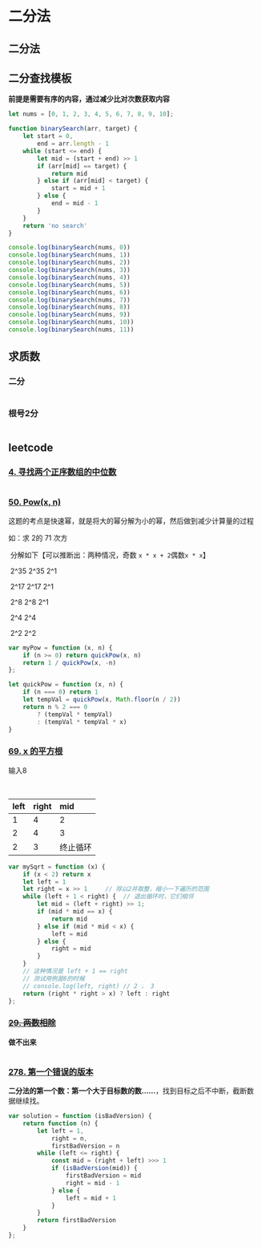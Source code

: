 # 二分法

## 二分法

## 二分查找模板

**前提是需要有序的内容，通过减少比对次数获取内容**

```javascript
let nums = [0, 1, 2, 3, 4, 5, 6, 7, 8, 9, 10];

function binarySearch(arr, target) {
    let start = 0,
        end = arr.length - 1
    while (start <= end) {
        let mid = (start + end) >> 1
        if (arr[mid] == target) {
            return mid
        } else if (arr[mid] < target) {
            start = mid + 1
        } else {
            end = mid - 1
        }
    }
    return 'no search'
}

console.log(binarySearch(nums, 0))
console.log(binarySearch(nums, 1))
console.log(binarySearch(nums, 2))
console.log(binarySearch(nums, 3))
console.log(binarySearch(nums, 4))
console.log(binarySearch(nums, 5))
console.log(binarySearch(nums, 6))
console.log(binarySearch(nums, 7))
console.log(binarySearch(nums, 8))
console.log(binarySearch(nums, 9))
console.log(binarySearch(nums, 10))
console.log(binarySearch(nums, 11))
```

## 求质数

### 二分

```text

```

### 根号2分

```text

```

## leetcode

### [4. 寻找两个正序数组的中位数](https://leetcode-cn.com/problems/median-of-two-sorted-arrays/)

```text

```

### [50. Pow\(x, n\)](https://leetcode-cn.com/problems/powx-n/)

这题的考点是快速幂，就是将大的幂分解为小的幂，然后做到减少计算量的过程

如：求 2的 71 次方

​ 分解如下【可以推断出：两种情况，奇数 `x * x + 2`偶数`x * x`】

​ 2^35 2^35 2^1

​ 2^17 2^17 2^1

​ 2^8 2^8 2^1

​ 2^4 2^4

​ 2^2 2^2

```javascript
var myPow = function (x, n) {
    if (n >= 0) return quickPow(x, n)
    return 1 / quickPow(x, -n)
};

let quickPow = function (x, n) {
    if (n === 0) return 1
    let tempVal = quickPow(x, Math.floor(n / 2))
    return n % 2 === 0
        ? (tempVal * tempVal)
        : (tempVal * tempVal * x)
}
```

### [69. x 的平方根](https://leetcode-cn.com/problems/sqrtx/)

输入8

​

| left | right | mid |
| :--- | :--- | :--- |
| 1 | 4 | 2 |
| 2 | 4 | 3 |
| 2 | 3 | 终止循环 |

```javascript
var mySqrt = function (x) {
    if (x < 2) return x
    let left = 1
    let right = x >> 1     // 除以2并取整，缩小一下遍历的范围
    while (left + 1 < right) {  // 退出循环时，它们相邻
        let mid = (left + right) >> 1;
        if (mid * mid == x) {
            return mid
        } else if (mid * mid < x) {
            left = mid
        } else {
            right = mid
        }
    }
    // 这种情况是 left + 1 == right
    // 测试用例是8的时候
    // console.log(left, right) // 2 ， 3
    return (right * right > x) ? left : right
};
```

### [~~29. 两数相除~~](https://leetcode-cn.com/problems/divide-two-integers/)

**做不出来**

```text

```

### [278. 第一个错误的版本](https://leetcode-cn.com/problems/first-bad-version/)

**二分法的第一个数：第一个大于目标数的数……**，找到目标之后不中断，截断数据继续找。

```javascript
var solution = function (isBadVersion) {
    return function (n) {
        let left = 1,
            right = n,
            firstBadVersion = n
        while (left <= right) {
            const mid = (right + left) >>> 1
            if (isBadVersion(mid)) {
                firstBadVersion = mid
                right = mid - 1
            } else {
                left = mid + 1
            }
        }
        return firstBadVersion
    }
};
```

